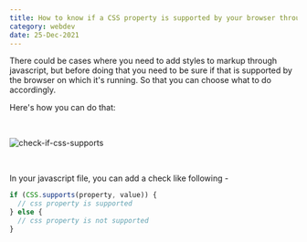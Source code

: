 ```yaml
---
title: How to know if a CSS property is supported by your browser through Javascript?
category: webdev
date: 25-Dec-2021
---
```


There could be cases where you need to add styles to markup through javascript, but before doing that you need to be sure if that is supported by the browser on which it's running. So that you can choose what to do accordingly.

Here's how you can do that:

<br />

![check-if-css-supports](https://user-images.githubusercontent.com/43666833/146938421-9e3240e1-e088-4363-b0f2-d332aa9eab1d.gif)

<br />

In your javascript file, you can add a check like following -

```js
if (CSS.supports(property, value)) {
  // css property is supported
} else {
  // css property is not supported
}
```
